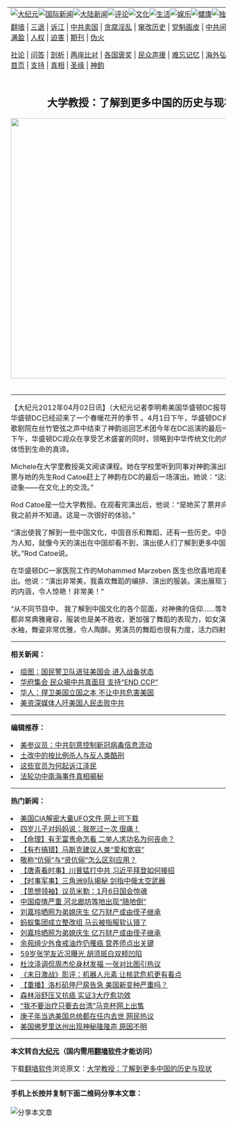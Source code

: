 <a name="1" id="1" target="_blank"></a><span id="1"></span>
<table align=center border="0"><tr><td colspan="2" VALIGN=TOP><a href="https://github.com/injttp3586/djy/blob/master/gb/nsc413.md#1"><img src="https://raw.githubusercontent.com/injttp3586/www/master/t/djy/1.jpg" title="大纪元"></a><a href="https://github.com/injttp3586/djy/blob/master/gb/n24hr.md#1"><img src="https://raw.githubusercontent.com/injttp3586/www/master/t/djy/3.jpg" title="国际新闻"></a><a href="https://github.com/injttp3586/djy/blob/master/gb/nsc413.md#1"><img src="https://raw.githubusercontent.com/injttp3586/www/master/t/djy/4.jpg" title="大陆新闻"></a><a href="https://github.com/injttp3586/djy/blob/master/gb/news392.md#1"><img src="https://raw.githubusercontent.com/injttp3586/www/master/t/djy/5.jpg" title="评论"></a><a href="https://github.com/injttp3586/djy/blob/master/gb/news2007.md#1"><img src="https://raw.githubusercontent.com/injttp3586/www/master/t/djy/6.jpg" title="文化"></a><a href="https://github.com/injttp3586/djy/blob/master/gb/news2008.md#1"><img src="https://raw.githubusercontent.com/injttp3586/www/master/t/djy/7.jpg" title="生活"></a><a href="https://github.com/injttp3586/djy/blob/master/gb/ncyule.md#1"><img src="https://raw.githubusercontent.com/injttp3586/www/master/t/djy/8.jpg" title="娱乐"></a><a href="https://github.com/injttp3586/djy/blob/master/gb/nsc1002.md#1"><img src="https://raw.githubusercontent.com/injttp3586/www/master/t/djy/9.jpg" title="健康"><a href="https://github.com/injttp3586/djy/blob/master/gb/nf6092.md#1"><img src="https://raw.githubusercontent.com/injttp3586/www/master/t/djy/10a.jpg" title="独家"></a><a href="https://github.com/injttp3586/djy/blob/master/gb/nf4514.md#1"><img src="https://raw.githubusercontent.com/injttp3586/www/master/t/djy/12a.jpg" title="头条"></a></td></tr>
<tr><td colspan="2" VALIGN=TOP><a target="_blank" href="https://github.com/injttp3586/www/blob/master/README.md?zsrh#1">翻墙</a> | <a target="_blank" href="https://github.com/injttp3586/djy/blob/master/gb/nf5657.md#1">三退</a> | <a target="_blank" href="https://github.com/injttp3586/djy/blob/master/gb/nf6124.md#1">诉江</a> | <a target="_blank" href="https://github.com/injttp3586/djy/blob/master/gb/nf1176117.md#1">中共卖国</a> | <a target="_blank" href="https://github.com/injttp3586/djy/blob/master/gb/nf5773.md#1">贪腐淫乱</a> | <a target="_blank" href="https://github.com/injttp3586/djy/blob/master/gb/nf1176115.md#1">窜改历史</a> | <a target="_blank" href="https://github.com/injttp3586/djy/blob/master/gb/nf1176107.md#1">党魁画皮</a> | <a target="_blank" href="https://github.com/injttp3586/djy/blob/master/gb/nf1320400.md#1">中共间谍</a> | <a target="_blank" href="https://github.com/injttp3586/djy/blob/master/gb/nf1176114.md#1">破坏传统</a> | <a target="_blank" href="https://github.com/injttp3586/ntdtv/blob/master/gb/prog447_1.md#1">恶贯满盈</a> | <a target="_blank" href="https://github.com/injttp3586/djy/blob/master/gb/ncid278.md#1">人权</a> | <a target="_blank" href="https://github.com/injttp3586/djy/blob/master/gb/nf1176111.md#1">迫害</a> | <a target="_blank" href="https://gitlab.com/szzdlab/mh-qikan/blob/master/README.md#1">期刊</a> | <a target="_blank" href="https://github.com/injttp3586/djy/blob/master/gb/nf5562.md#1">伪火</a></p><p><a target="_blank" href="https://github.com/injttp3586/djy/blob/master/gb/9p.md#1">社论</a> | <a target="_blank" href="https://github.com/injttp3586/djy/blob/master/gb/nf4378.md#1">问答</a> | <a target="_blank" href="https://github.com/injttp3586/djy/blob/master/gb/nf5792.md#1">剖析</a> | <a target="_blank" href="https://github.com/injttp3586/djy/blob/master/gb/nf5735.md#1">两岸比对</a> | <a target="_blank" href="https://github.com/injttp3586/djy/blob/master/gb/nf6119.md#1">各国褒奖</a> | <a target="_blank" href="https://github.com/injttp3586/djy/blob/master/gb/nf6120.md#1">民众声援</a> | <a target="_blank" href="https://github.com/injttp3586/djy/blob/master/gb/nf1188594.md#1">难忘记忆</a> | <a target="_blank" href="https://github.com/injttp3586/djy/blob/master/gb/nf3180.md#1">海外弘传</a> | <a target="_blank" href="https://github.com/injttp3586/djy/blob/master/gb/nf5410.md#1">万人上访</a> | <a target="_blank" href="https://github.com/injttp3586/www/blob/master/README.md?zsrh#1">平台首页</a> | <a target="_blank" href="https://github.com/injttp3586/djy/blob/master/gb/nf4386.md#1">支持</a> | <a target="_blank" href="https://github.com/injttp3586/djy/blob/master/gb/nf4389.md#1">真相</a> | <a target="_blank" href="https://github.com/injttp3586/djy/blob/master/gb/nf5790.md#1">圣缘</a> | <a target="_blank" href="https://github.com/injttp3586/djy/blob/master/gb/nf4786.md#1">神韵</a></td></tr>
<tr><td VALIGN=TOP width="626"><h2 align=center>大学教授：了解到更多中国的历史与现状</h2>
<img width="600" src="https://i.epochtimes.com/assets/uploads/2020/03/200308193245976-600x400.jpg" />
<h6></h6>
<hr>
	<p>【大纪元2012年04月02日讯】（大纪元记者李明希美国华盛顿DC报导）4月的美国华盛顿DC已经迎来了一个春暖花开的季节 。4月1日下午，华盛顿DC肯尼迪艺术中心歌剧院在丝竹管弦之声中结束了神韵巡回艺术团今年在DC巡演的最后一场演出。当天下午，华盛顿DC观众在享受艺术盛宴的同时，领略到中华传统文化的内涵与神韵，并体悟到生命的真谛。</p>
<p>Michele在大学里教授英文阅读课程。她在学校里听到同事对神韵演出的赞扬后，买票与她的先生Rod Catoe赶上了神韵在DC的最后一场演出。她说：“这是一个很好的迹象——在文化上的交流。”</p>
<p>Rod Catoe是一位大学教授。在观看完演出后，他说：“是她买了票并向我介绍神韵，我之前并不知道。这是一次很好的体验。”</p>
<p>“演出使我了解到一些中国文化，中国音乐和舞蹈，还有一些历史。中国有很多方面不为人知，就像今天的演出在中国却看不到，演出使人们了解到更多中国的历史和现状。”Rod Catoe说。</p>
<p>在华盛顿DC一家医院工作的Mohammed Marzeben 医生也欣喜地观看了最后一场演出。他说：“演出非常美，我喜欢舞蹈的编排、演出的服装。演出展现了许多中国文化的内涵，令人惊艳！非常美！”</p>
<p>“从不同节目中， 我了解到中国文化的各个层面，对神佛的信仰……等等。所有的舞蹈都非常典雅雍容，服装也是美不胜收，更加强了舞蹈的表现力，如女演员运用长长的水袖，舞姿非常优雅，令人陶醉。男演员的舞蹈也很有力度，活力四射。”</p>
<p>
	
<hr>


<strong>相关新闻：</strong>
<li><a href="https://github.com/injttp3586/djy/blob/master/gb/21/1/17/n12692946.md#1">组图：国民警卫队进驻美国会 进入战备状态</a></li>
<li><a href="https://github.com/injttp3586/djy/blob/master/gb/21/1/8/n12676436.md#1">华府集会 民众揭中共真面目 支持“END CCP”</a></li>
<li><a href="https://github.com/injttp3586/djy/blob/master/gb/21/1/7/n12672081.md#1">华人：捍卫美国立国之本 不让中共危害美国</a></li>
<li><a href="https://github.com/injttp3586/djy/blob/master/gb/21/1/6/n12671981.md#1">美资深媒体人吁美国人民击败中共</a></li>
<hr>


<strong>编辑推荐：</strong>
<li><a href="https://github.com/onzhi266/djy/blob/master/gb/20/2/22/n11887949.md#1">美参议员：中共刻意控制新冠病毒信息流动</a></li>
<li><a href="https://github.com/tsiac2612/djy/blob/master/gb/18/6/26/n10513377.md#1" target="_blank">土改中的按比例杀人与反人类酷刑</a></li><li><a href="https://github.com/injttp3586/djy/blob/master/gb/18/8/28/n10672014.md?dfh#1" target="_blank">这些官员为何起诉江泽民</a></li><li><a href="https://github.com/tsiac2612/djy/blob/master/gb/8/4/26/n2095376.md#1" target="_blank">法轮功中南海事件真相揭秘</a></li>
<hr>

<strong>热门新闻：</strong>
<li><a href="https://github.com/injttp3586/djy/blob/master/gb/21/1/13/n12684593.md#1">美国CIA解密大量UFO文件 网上可下载</a></li>
<li><a href="https://github.com/injttp3586/djy/blob/master/gb/20/9/29/n12439101.md#1">四岁儿子对妈妈说：我死过一次 很痛！</a></li>
<li><a href="https://github.com/injttp3586/djy/blob/master/gb/20/12/30/n12653733.md#1">【命理】有无富贵命怎看 二举人求功名为何丧命？</a></li>
<li><a href="https://github.com/injttp3586/djy/blob/master/gb/21/1/15/n12691126.md#1">【有冇搞错】马斯克建议人类“爱和宽容”</a></li>
<li><a href="https://github.com/injttp3586/djy/blob/master/gb/21/1/2/n12662075.md#1">敬称“伉俪”与“贤伉俪”怎么区别应用？</a></li>
<li><a href="https://github.com/injttp3586/djy/blob/master/gb/21/1/16/n12691985.md#1">【唐青看时事】川普猛打中共 习近平拜登如何接招</a></li>
<li><a href="https://github.com/injttp3586/djy/blob/master/gb/21/1/15/n12691202.md#1">【时事军事】三角洲9队揭秘 剑指中俄太空武器</a></li>
<li><a href="https://github.com/injttp3586/djy/blob/master/gb/21/1/16/n12691801.md#1">【思想领袖】议员米勒：1月6日国会惊魂</a></li>
<li><a href="https://github.com/injttp3586/djy/blob/master/gb/21/1/16/n12692722.md#1">中国疫情严重 河北廊坊等地出现“随地倒”</a></li>
<li><a href="https://github.com/injttp3586/djy/blob/master/gb/21/1/15/n12691080.md#1">刘嘉玲晒照为弟媳庆生 亿万财产或由侄子继承</a></li>
<li><a href="https://github.com/injttp3586/djy/blob/master/gb/21/1/15/n12691475.md#1">蚂蚁集团成立整改组 马云被指服软认错了</a></li>
<li><a href="https://github.com/injttp3586/djy/blob/master/gb/21/1/15/n12691080.md#1">刘嘉玲晒照为弟媳庆生 亿万财产或由侄子继承</a></li>
<li><a href="https://github.com/injttp3586/djy/blob/master/gb/21/1/15/n12691267.md#1">余苑绮少外食戒油炸仍罹癌 营养师点出关键</a></li>
<li><a href="https://github.com/injttp3586/djy/blob/master/gb/21/1/15/n12691425.md#1">59岁张学友近况曝光 胡须斑白双颊凹陷</a></li>
<li><a href="https://github.com/injttp3586/djy/blob/master/gb/21/1/17/n12693952.md#1">杜汶泽调侃周杰伦身材发福 一张对比图引热议</a></li>
<li><a href="https://github.com/injttp3586/djy/blob/master/gb/21/1/16/n12691628.md#1">《末日激战》影评：机器人元素 让核武危机更有看点</a></li>
<li><a href="https://github.com/injttp3586/djy/blob/master/gb/21/1/16/n12691636.md#1">【重播】洛杉矶停尸房告急 美国新变种严重吗？</a></li>
<li><a href="https://github.com/injttp3586/djy/blob/master/gb/21/1/14/n12688783.md#1">森林浴舒压又抗癌 实证3大疗愈功效</a></li>
<li><a href="https://github.com/injttp3586/djy/blob/master/gb/21/1/17/n12693215.md#1">“我不要治疗只要去台湾”马克杯网上出售</a></li>
<li><a href="https://github.com/injttp3586/djy/blob/master/gb/21/1/18/n12694940.md#1">庚子年当选美国总统都在任内去世 网民热议</a></li>
<li><a href="https://github.com/injttp3586/djy/blob/master/gb/21/1/18/n12694665.md#1">美国佛罗里达州出现神秘隆隆声 原因不明</a></li>
<hr>

<strong>本文转自<a href="https://www.epochtimes.com">大纪元</a>（国内需用<a href="https://github.com/injttp3586/www/blob/master/README.md#8">翻墙软件</a>才能访问）</strong><p>下载<a href="https://github.com/injttp3586/www/blob/master/README.md#8">翻墙软件</a>浏览原文：<a href="https://www.epochtimes.com/gb/12/4/2/n3556105.htm">大学教授：了解到更多中国的历史与现状</a></p><hr>

<strong>手机上长按并复制下面二维码分享本文章：</strong><br><br><img src="https://chart.apis.google.com/chart?cht=qr&chs=240x240&choe=UTF-8&chld=M|2&chl=https://github.com/injttp3586/djy/blob/master/gb/12/4/2/n3556105.md%231" title="分享本文章"></td><td VALIGN=TOP><a href="https://github.com/injttp3586/djy/blob/master/gb/16/1/21/n4622075.md?dfh#1" target="_blank"><img src="https://raw.githubusercontent.com/injttp3586/djy/master/gb/300/wei-f1.jpg" title="中共的伪火骗局"  alt="中共的伪火骗局"></a><br><a href="https://github.com/injttp3586/www/blob/master/README.md?dfh#9" target="_blank"><img src="https://raw.githubusercontent.com/injttp3586/djy/master/gb/300/yong-h.jpg" title="永恒的见证"  alt="永恒的见证"></a><br><a href="https://github.com/injttp3586/djy/blob/master/gb/13/9/29/n3974789.md?dfh#1" target="_blank"><img src="https://raw.githubusercontent.com/injttp3586/djy/master/gb/300/shang-lnz.jpg" title="善良女子被中共投男牢"  alt="善良女子被中共投男牢"></a><br><a href="https://github.com/injttp3586/djy/blob/master/gb/16/3/16/n4663449.md?dfh#1" target="_blank"><img src="https://raw.githubusercontent.com/injttp3586/djy/master/gb/300/huo-z3.jpg" title="警卫目击活摘器官"  alt="警卫目击活摘器官"></a><br><a href="https://github.com/injttp3586/djy/blob/master/gb/16/8/7/n8177641.md?dfh#1" target="_blank"><img src="https://raw.githubusercontent.com/injttp3586/djy/master/gb/300/huo-z4.jpg" title="证人描述活摘恐怖"  alt="证人描述活摘恐怖"></a><br><a href="https://github.com/injttp3586/djy/blob/master/gb/10/4/19/n2881569.md?dfh#1" target="_blank"><img src="https://raw.githubusercontent.com/injttp3586/djy/master/gb/300/huo-z1.jpg" title="揭开活摘器官黑幕"  alt="揭开活摘器官黑幕"></a><br><a href="https://github.com/injttp3586/djy/blob/master/gb/10/11/7/n3077476.md?dfh#1" target="_blank"><img src="https://raw.githubusercontent.com/injttp3586/djy/master/gb/300/ma-ks.jpg" title="马克思的成魔之路"  alt="马克思的成魔之路"></a><br><a href="https://github.com/injttp3586/djy/blob/master/gb/14/6/9/n4173977.md?dfh#1" target="_blank"><img src="https://raw.githubusercontent.com/injttp3586/djy/master/gb/300/chang-zs.jpg" title="藏字石 蕴天机"  alt="藏字石 蕴天机"></a><br><a href="https://github.com/injttp3586/djy/blob/master/gb/18/5/10/n10381511.md?dfh#1" target="_blank"><img src="https://raw.githubusercontent.com/injttp3586/djy/master/gb/300/st1.jpg" title="关注3亿人三退"  alt="关注3亿人三退"></a><br><a href="https://github.com/injttp3586/djy/blob/master/gb/18/3/21/n10237682.md?dfh#1" target="_blank"><img src="https://raw.githubusercontent.com/injttp3586/djy/master/gb/300/jie-t.jpg" title="解体中共复兴中华"  alt="解体中共复兴中华"></a><br><a href="https://github.com/injttp3586/djy/blob/master/gb/9/2/9/n2422991.md?dfh#1" target="_blank"><img src="https://raw.githubusercontent.com/injttp3586/djy/master/gb/300/gao-zs.jpg" title="中共迫害良心律师"  alt="中共迫害良心律师"></a><br><a href="https://github.com/injttp3586/djy/blob/master/gb/18/12/9/n10900044.md?dfh#1" target="_blank"><img src="https://raw.githubusercontent.com/injttp3586/djy/master/gb/300/sj1.jpg" title="303万人举报江泽民"  alt="303万人举报江泽民"></a><br><a href="https://github.com/injttp3586/djy/blob/master/gb/18/8/28/n10672014.md?dfh#1" target="_blank"><img src="https://raw.githubusercontent.com/injttp3586/djy/master/gb/300/sj2.jpg" title="这些官员为何起诉江泽民"  alt="这些官员为何起诉江泽民"></a><br><a href="https://github.com/injttp3586/djy/blob/master/gb/8/12/18/n2367165.md?dfh#1" target="_blank"><img src="https://raw.githubusercontent.com/injttp3586/djy/master/gb/300/liangan.jpg" title="海峡两岸的强烈对比"  alt="海峡两岸的强烈对比"></a><br><a href="https://github.com/injttp3586/djy/blob/master/gb/15/12/10/n4593139.md?dfh#1" target="_blank"><img src="https://raw.githubusercontent.com/injttp3586/djy/master/gb/300/jia-ndzl.jpg" title="加拿大总理的贺信"  alt="加拿大总理的贺信"></a><br><a href="https://github.com/injttp3586/djy/blob/master/gb/11/6/17/n3289382.md?dfh#1" target="_blank"><img src="https://raw.githubusercontent.com/injttp3586/djy/master/gb/300/xiao-wd.jpg" title="探寻真相兼听则明"  alt="探寻真相兼听则明"></a><br><a href="https://github.com/injttp3586/djy/blob/master/gb/18/10/27/n10812623.md?dfh#1" target="_blank"><img src="https://raw.githubusercontent.com/injttp3586/djy/master/gb/300/yindu.jpg" title="印度媒体报道东方"  alt="印度媒体报道东方"></a><br><a href="https://github.com/injttp3586/djy/blob/master/gb/18/6/9/n10469652.md?dfh#1" target="_blank"><img src="https://raw.githubusercontent.com/injttp3586/djy/master/gb/300/xie-j.jpg" title="不一样的海外校园"  alt="不一样的海外校园"></a><br><a href="https://github.com/injttp3586/djy/blob/master/gb/7/4/5/n1669415.md?dfh#1" target="_blank"><img src="https://raw.githubusercontent.com/injttp3586/djy/master/gb/300/li-up.jpg" title="从大师到徒弟的传奇"  alt="从大师到徒弟的传奇"></a><br><a href="https://github.com/injttp3586/djy/blob/master/gb/17/5/26/n9191512.md?dfh#1" target="_blank"><img src="https://raw.githubusercontent.com/injttp3586/djy/master/gb/300/zfl2.jpg" title="亿万人与东方一本奇书"  alt="亿万人与东方一本奇书"></a><br><a href="https://github.com/injttp3586/djy/blob/master/gb/13/11/27/n4020290.md?dfh#1" target="_blank"><img src="https://raw.githubusercontent.com/injttp3586/djy/master/gb/300/zhen-h.jpg" title="大陆见不到的震撼场面"  alt="大陆见不到的震撼场面"></a><br><a href="https://github.com/injttp3586/djy/blob/master/gb/15/7/17/n4482910.md?dfh#1" target="_blank"><img src="https://raw.githubusercontent.com/injttp3586/djy/master/gb/300/dalu-sk.jpg" title="人心向善 大陆当初盛况"  alt="人心向善 大陆当初盛况"></a><br><a href="https://github.com/injttp3586/djy/blob/master/gb/19/1/5/n10955468.md?dfh#1" target="_blank"><img src="https://raw.githubusercontent.com/injttp3586/djy/master/gb/300/zfl1.jpg" title="追寻真理 这书讲什么"  alt="追寻真理 这书讲什么"></a><br><a href="https://github.com/injttp3586/www/blob/master/README.md?dfh#1" target="_blank"><img src="https://raw.githubusercontent.com/injttp3586/djy/master/gb/300/fq1.jpg" title="下载免费翻墙软件"  alt="下载免费翻墙软件"></a><br></td></tr></table>
